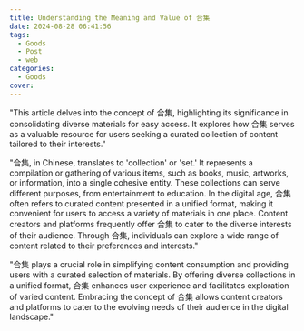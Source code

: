 ```yaml
---
title: Understanding the Meaning and Value of 合集
date: 2024-08-28 06:41:56
tags:
  - Goods
  - Post
  - web
categories:
  - Goods
cover: 
---
```


"This article delves into the concept of 合集, highlighting its significance in consolidating diverse materials for easy access. It explores how 合集 serves as a valuable resource for users seeking a curated collection of content tailored to their interests."

"合集, in Chinese, translates to 'collection' or 'set.' It represents a compilation or gathering of various items, such as books, music, artworks, or information, into a single cohesive entity. These collections can serve different purposes, from entertainment to education. In the digital age, 合集 often refers to curated content presented in a unified format, making it convenient for users to access a variety of materials in one place. Content creators and platforms frequently offer 合集 to cater to the diverse interests of their audience. Through 合集, individuals can explore a wide range of content related to their preferences and interests."

"合集 plays a crucial role in simplifying content consumption and providing users with a curated selection of materials. By offering diverse collections in a unified format, 合集 enhances user experience and facilitates exploration of varied content. Embracing the concept of 合集 allows content creators and platforms to cater to the evolving needs of their audience in the digital landscape."
